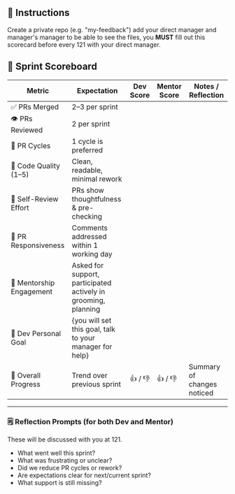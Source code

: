 ## 🧭 Instructions
Create a private repo (e.g. "my-feedback") add your direct manager and manager's manager to be able to see the files, you **MUST** fill out this scorecard before every 121 with your direct manager.

## 🧾 Sprint Scoreboard

| Metric                     | Expectation                                                                | Dev Score | Mentor Score  | Notes / Reflection            |
|----------------------------|----------------------------------------------------------------------------|-----------|---------------|-------------------------------|
| ✅ PRs Merged              | 2–3 per sprint                                                             |           |               |                               |
| 👁️ PRs Reviewed            | 2 per sprint                                                               |           |               |                               |
| 🔁 PR Cycles               | 1 cycle is preferred                                                       |           |               |                               |
| 🧼 Code Quality (1–5)      | Clean, readable, minimal rework                                            |           |               |                               |
| 🧠 Self-Review Effort      | PRs show thoughtfulness & pre-checking                                     |           |               |                               |
| 💬 PR Responsiveness       | Comments addressed within 1 working day                                    |           |               |                               |
| 🤝 Mentorship Engagement   | Asked for support, participated actively in grooming, planning             |           |               |                               |
| 🎯 Dev Personal Goal       | {you will set this goal, talk to your manager for help}                    |           |               |                               |
| 🧭 Overall Progress        | Trend over previous sprint                                                 | 👍 / 👎     | 👍 / 👎    | Summary of changes noticed    |

---

### 🗒️ Reflection Prompts (for both Dev and Mentor)

These will be discussed with you at 121.

- What went well this sprint?
- What was frustrating or unclear?
- Did we reduce PR cycles or rework?
- Are expectations clear for next/current sprint?
- What support is still missing?

